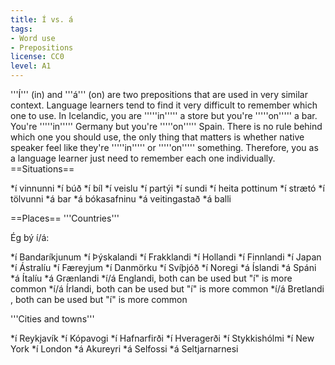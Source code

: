 ```yaml
---
title: Í vs. á
tags:
- Word use
- Prepositions
license: CC0
level: A1
---
```


'''Í''' (in) and '''á''' (on) are two prepositions that are used in very similar context. Language learners tend to find it very difficult to remember which one to use. In Icelandic, you are '''''in''''' a store but you're '''''on''''' a bar. You're '''''in''''' Germany but you're '''''on''''' Spain. There is no rule behind which one you should use, the only thing that matters is whether native speaker feel like they're '''''in''''' or '''''on''''' something. Therefore, you as a language learner just need to remember each one individually.
==Situations==

*í vinnunni
*í búð
*í bíl
*í veislu
*í partýi
*í sundi
*í heita pottinum
*í strætó
*í tölvunni
*á bar
*á bókasafninu
*á veitingastað
*á balli

==Places==
'''Countries'''

Ég bý í/á:

*í Bandaríkjunum
*í Þýskalandi
*í Frakklandi
*í Hollandi
*í Finnlandi
*í Japan
*í Ástralíu
*í Færeyjum
*í Danmörku
*í Svíþjóð
*í Noregi
*á Íslandi
*á Spáni
*á Ítalíu
*á Grænlandi
*í/á Englandi, both can be used but "í" is more common
*í/á Írlandi, both can be used but "í" is more common
*í/á Bretlandi , both can be used but "í" is more common

'''Cities and towns'''

*í Reykjavík
*í Kópavogi
*í Hafnarfirði
*í Hveragerði
*í Stykkishólmi
*í New York
*í London
*á Akureyri
*á Selfossi
*á Seltjarnarnesi
